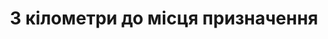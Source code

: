 ---
layout: archive_film
permalink: ua/archive/2020/long-short/3-kilometers-to-the-destination

title: 3 кілометри до місця призначення
director: Alon Levy,<br/> Maayan Amzallag
country: Ізраїль
description_short: "Йоав - гладкий невпевнений в собі чоловік. Він вирішує змінити своє життя і ставить перед собою нову мету - бігати вздовж пляжу Тель-Авіва. На жаль, посеред маршруту Йоав усвідомлює, що досягти поставленої мети для нього складно. Нещасний і незадоволений собою він прямує додому, але його плани різко змінюються..."
description: "Йоав - гладкий невпевнений в собі чоловік. Він вирішує змінити своє життя і ставить перед собою нову мету - бігати вздовж пляжу Тель-Авіва. На жаль, посеред маршруту Йоав усвідомлює, що досягти поставленої мети для нього складно. Нещасний і незадоволений собою він прямує додому, але його плани різко змінюються, коли він зустрічає дівчину та рятує її від переслідувань її агресивного хлопця."
category: long-short
image_folder: images/films/archive/2020/long-short/3-kilometers-to-the-destination
is_winner: false
submission_year: 2020
lang: ua
---